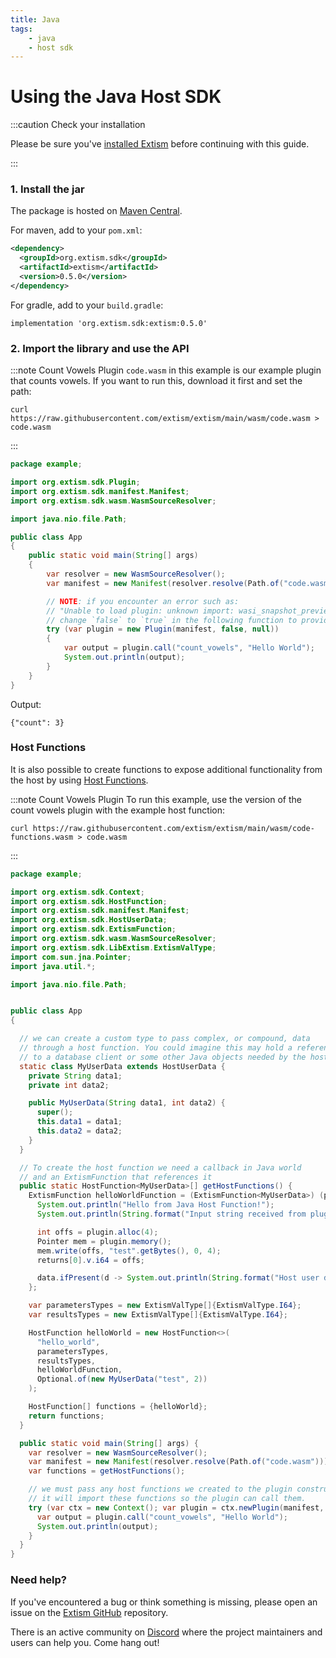 ```yaml
---
title: Java
tags:
    - java
    - host sdk
---
```


# Using the Java Host SDK

:::caution Check your installation

Please be sure you've [installed Extism](/docs/install) before continuing with this guide.

:::

### 1. Install the jar

The package is hosted on [Maven Central](https://search.maven.org/artifact/org.extism.sdk/extism).


For maven, add to your `pom.xml`:

```xml
<dependency>
  <groupId>org.extism.sdk</groupId>
  <artifactId>extism</artifactId>
  <version>0.5.0</version>
</dependency>
```

For gradle, add to your `build.gradle`:

```
implementation 'org.extism.sdk:extism:0.5.0'
```


### 2. Import the library and use the API

:::note Count Vowels Plugin
`code.wasm` in this example is our example plugin that counts vowels. If you want to run this, download it first and set the path:

```
curl https://raw.githubusercontent.com/extism/extism/main/wasm/code.wasm > code.wasm
```
:::

```java title=App.java
package example;

import org.extism.sdk.Plugin;
import org.extism.sdk.manifest.Manifest;
import org.extism.sdk.wasm.WasmSourceResolver;

import java.nio.file.Path;

public class App 
{
    public static void main(String[] args)
    {
        var resolver = new WasmSourceResolver();
        var manifest = new Manifest(resolver.resolve(Path.of("code.wasm")));

        // NOTE: if you encounter an error such as: 
        // "Unable to load plugin: unknown import: wasi_snapshot_preview1::fd_write has not been defined"
        // change `false` to `true` in the following function to provide WASI imports to your plugin.
        try (var plugin = new Plugin(manifest, false, null)) 
        {
            var output = plugin.call("count_vowels", "Hello World");
            System.out.println(output);
        }
    }
}

```

Output:

```
{"count": 3}
```


### Host Functions

It is also possible to create functions to expose additional functionality from the host by using [Host Functions](/docs/concepts/host-functions/). 


:::note Count Vowels Plugin
To run this example, use the version of the count vowels plugin with the example host function:

```
curl https://raw.githubusercontent.com/extism/extism/main/wasm/code-functions.wasm > code.wasm
```
:::


```java title=App.java
package example;

import org.extism.sdk.Context;
import org.extism.sdk.HostFunction;
import org.extism.sdk.manifest.Manifest;
import org.extism.sdk.HostUserData;
import org.extism.sdk.ExtismFunction;
import org.extism.sdk.wasm.WasmSourceResolver;
import org.extism.sdk.LibExtism.ExtismValType;
import com.sun.jna.Pointer;
import java.util.*;

import java.nio.file.Path;


public class App 
{

  // we can create a custom type to pass complex, or compound, data 
  // through a host function. You could imagine this may hold a reference
  // to a database client or some other Java objects needed by the host functions
  static class MyUserData extends HostUserData {
    private String data1;
    private int data2;

    public MyUserData(String data1, int data2) {
      super();
      this.data1 = data1;
      this.data2 = data2;
    }
  }

  // To create the host function we need a callback in Java world
  // and an ExtismFunction that references it
  public static HostFunction<MyUserData>[] getHostFunctions() {
    ExtismFunction helloWorldFunction = (ExtismFunction<MyUserData>) (plugin, params, returns, data) -> {
      System.out.println("Hello from Java Host Function!");
      System.out.println(String.format("Input string received from plugin, %s", plugin.inputString(params[0])));

      int offs = plugin.alloc(4);
      Pointer mem = plugin.memory();
      mem.write(offs, "test".getBytes(), 0, 4);
      returns[0].v.i64 = offs;

      data.ifPresent(d -> System.out.println(String.format("Host user data, %s, %d", d.data1, d.data2)));
    };

    var parametersTypes = new ExtismValType[]{ExtismValType.I64};
    var resultsTypes = new ExtismValType[]{ExtismValType.I64};

    HostFunction helloWorld = new HostFunction<>(
      "hello_world",
      parametersTypes,
      resultsTypes,
      helloWorldFunction,
      Optional.of(new MyUserData("test", 2))
    );

    HostFunction[] functions = {helloWorld};
    return functions;
  }

  public static void main(String[] args) {
    var resolver = new WasmSourceResolver();
    var manifest = new Manifest(resolver.resolve(Path.of("code.wasm")));
    var functions = getHostFunctions();

    // we must pass any host functions we created to the plugin constructor.
    // it will import these functions so the plugin can call them.
    try (var ctx = new Context(); var plugin = ctx.newPlugin(manifest, true, functions)) {
      var output = plugin.call("count_vowels", "Hello World");
      System.out.println(output);
    }
  }
}
```


### Need help?

If you've encountered a bug or think something is missing, please open an issue on the [Extism GitHub](https://github.com/extism/extism) repository.

There is an active community on [Discord](https://discord.gg/cx3usBCWnc) where the project maintainers and users can help you. Come hang out!

